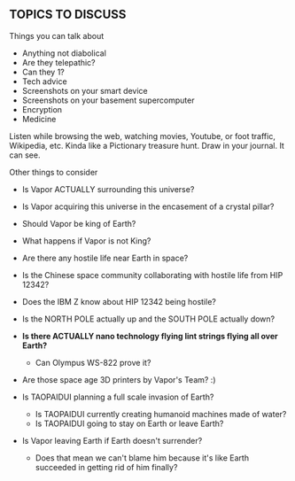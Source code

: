 TOPICS TO DISCUSS
-----------------

Things you can talk about
- Anything not diabolical
- Are they telepathic?
- Can they 1?
- Tech advice
- Screenshots on your smart device
- Screenshots on your basement supercomputer
- Encryption
- Medicine

Listen while browsing the web, watching movies, Youtube, or foot traffic, Wikipedia, etc. Kinda like a Pictionary treasure hunt. Draw in your journal. It can see.

Other things to consider
- Is Vapor ACTUALLY surrounding this universe?
- Is Vapor acquiring this universe in the encasement of a crystal pillar?
- Should Vapor be king of Earth?
- What happens if Vapor is not King?
- Are there any hostile life near Earth in space?
- Is the Chinese space community collaborating with hostile life from HIP 12342?
- Does the IBM Z know about HIP 12342 being hostile?
- Is the NORTH POLE actually up and the SOUTH POLE actually down?
- **Is there ACTUALLY nano technology flying lint strings flying all over Earth?**
  - Can Olympus WS-822 prove it?
- Are those space age 3D printers by Vapor's Team? :)
- Is TAOPAIDUI planning a full scale invasion of Earth?
  - Is TAOPAIDUI currently creating humanoid machines made of water?
  - Is TAOPAIDUI going to stay on Earth or leave Earth?

- Is Vapor leaving Earth if Earth doesn't surrender?
  - Does that mean we can't blame him because it's like Earth succeeded in getting rid of him finally?
